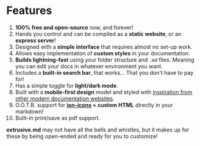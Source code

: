 # Features

1. **100% free and open-source** now, and forever!
2. Hands you control and can be compiled as a **static website**, or an **express server**!
3. Designed with a **simple interface** that requires almost no set-up work.
4. Allows easy implementation of **custom styles** in your documentation.
5. **Builds lightning-fast** using your folder structure and `.md` files. Meaning you can edit your docs in whatever environment you want.
6. Includes a **built-in search bar**, that works... That you don't have to pay for!
7. Has a simple toggle for **light/dark mode**.
8. Built with a **mobile-first design** model and styled with <a href="https://react.dev/" target="_blank" rel="noreferrer noopener">inspiration from other modern documentation websites</a>.
9. O.O.T.B. support for **<a href="https://ionic.io/ionicons" target="_blank" rel="noreferrer noopener">ion-icons</a> + custom HTML** directly in your markdown!
10. Built-in print/save as pdf support.

**extrusive.md** may not have all the bells and whistles, but it makes up for these by being open-ended and ready for you to customize!
